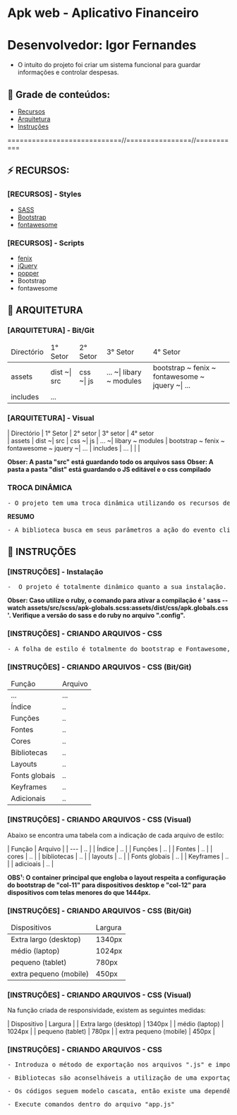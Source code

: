 # Apk web - Aplicativo Financeiro
# Desenvolvedor: Igor Fernandes

- O intuito do projeto foi criar um sistema funcional para guardar informações e controlar despesas.


## 🔗 Grade de conteúdos:

- [Recursos](#recursos)
- [Arquitetura](#arquitetura)
- [Instruções](#instruções)


============================//================//===========

## ⚡ RECURSOS:

### [RECURSOS] - Styles
- [SASS](https://sass-lang.com/)
- [Bootstrap](https://getbootstrap.com/docs/5.0/getting-started/download/)
- [fontawesome](..)

### [RECURSOS] - Scripts
- [fenix](...)
- [jQuery](...)
- [popper](https://popper.js.org)
- Bootstrap
- fontawesome



## 📂 ARQUITETURA


###  [ARQUITETURA] - Bit/Git

<table>
    <thead>
        <tr>
            <td>
                Directório
            </td>
            <td>
                1° Setor
            </td>
            <td>
                2° Setor
            </td>
            <td>
                3° Setor
            </td>
            <td>
                4° Setor
            </td>
        <tr>
    </thead>
    <tbody>
        <tr>
            <td> assets </td>
            <td> dist  ~| src </td>
            <td> css  ~| js </td>
            <td> ... ~|  libary ~ modules </td>
            <td>  bootstrap  ~ fenix  ~ fontawesome  ~ jquery  ~|  ... </td>
        </tr>
        <tr>
            <td> includes </td>
            <td> ... </td>
        </tr>
    </tbody>
</table>


###  [ARQUITETURA] - Visual

| Directório     | 1° Setor         | 2° setor      | 3° setor                 | 4° setor                   
| assets         | dist  ~| src     | css  ~| js    | ... ~|  libary ~ modules | bootstrap  ~ fenix  ~ fontawesome  ~ jquery  ~|  ...
| includes       |   ...            |               |                          |

**Obser: A pasta "src" está guardando todo os arquivos sass**
**Obser: A pasta a pasta "dist" está guardando o JS editável e o css compilado**


### TROCA DINÂMICA  
<pre>
- O projeto tem uma troca dinâmica utilizando os recursos de "iframe" do html e ações pelo "JS", com a biblioteca "fenix", ainda não oficialmente lançada, mas já que está sendo produzida. Para saber mais, envie um e-mail para companymarketbr@gmail.com
</pre>

**RESUMO**
<pre>
- A biblioteca busca em seus parâmetros a ação do evento clique nos itens que são referência das páginas o valor do atributo "data-src" e introduz como valor do "src" do iframe, que está configurado para alcançar toda página abaixo do cabeçalho. Dessa forma cria-se um esquema de templates sem o php, no entanto, ainda é necessário especificar a chamada dos arquivos na parte interior de cada template. Tendo ciência de que existem formas mais enxutas de fazer, o desenvolvimento mesmo assim foi feito assim para gerar novos desafios. 
</pre>

## 📂 INSTRUÇÕES

### [INSTRUÇÕES] - Instalação 
<pre>
-  O projeto é totalmente dinâmico quanto a sua instalação. Caso voce queira fazer modificações no sass do Bootstrap, irá precisar de um preprocessador pro sass. Nesse projeto foi utilizado o "Ruby".
</pre>

**Obser: Caso utilize o ruby, o comando para ativar a compilação é ' sass --watch assets/src/scss/apk-globals.scss:assets/dist/css/apk.globals.css '. Verifique a versão do sass e do ruby no arquivo ".config".**


### [INSTRUÇÕES] - CRIANDO ARQUIVOS - CSS

<pre>
- A folha de estilo é totalmente do bootstrap e Fontawesome, siga os padrões
</pre>

### [INSTRUÇÕES] - CRIANDO ARQUIVOS - CSS (Bit/Git)

<table>
    <thead>
        <tr>
            <td>Função</td>
            <td>Arquivo</td>
        <tr>
    </thead>
    <tbody>
        <tr>
            <td> ... </td>
            <td> ... </td>
        </tr>
        <tr>
            <td> Índice </td>
            <td> .. </td>
        </tr>
        <tr>
            <td> Funções </td>
            <td> .. </td>
        </tr>
        <tr>
            <td> Fontes </td>
            <td> .. </td>
        </tr>
        <tr>
            <td> Cores </td>
            <td> .. </td>
        </tr>
        <tr>
            <td> Bibliotecas </td>
            <td> .. </td>
        </tr>
        <tr>
            <td> Layouts </td>
            <td> .. </td>
        </tr>
        <tr>
            <td> Fonts globais </td>
            <td> .. </td>
        </tr>
        <tr>
            <td> Keyframes </td>
            <td> .. </td>
        </tr>
        <tr>
            <td> Adicionais </td>
            <td> .. </td>
        </tr>
    </tbody>
</table>


### [INSTRUÇÕES] - CRIANDO ARQUIVOS - CSS (Visual)

Abaixo se encontra uma tabela com a indicação de cada arquivo de estilo:

| Função                     | Arquivo                |
| ---                        | ..                     |
| Índice                     | ..                     |
| Funções                    | ..                     |
| Fontes                     | ..                     |
| cores                      | ..                     |
| bibliotecas                | ..                     |
| layouts                    | ..                     |
| Fonts globais              | ..                     |
| Keyframes                  | ..                     |
| adicioais                  | ..                     |        


**OBS¹: O container principal que engloba o layout respeita a configuração do bootstrap de "col-11" para dispositivos desktop e "col-12" para dispositivos com telas menores do que 1444px.**


### [INSTRUÇÕES] - CRIANDO ARQUIVOS - CSS (Bit/Git)

<table>
    <thead>
        <tr>
            <td>Dispositivos</td>
            <td>Largura</td>
        <tr>
    </thead>
    <tbody>
        <tr>
            <td> Extra largo (desktop) </td>
            <td> 1340px </td>
        </tr>
        <tr>
            <td> médio (laptop) </td>
            <td> 1024px </td>
        </tr>
        <tr>
            <td> pequeno (tablet) </td>
            <td> 780px </td>
        </tr>
        <tr>
            <td> extra pequeno (mobile) </td>
            <td> 450px </td>
        </tr>
    </tbody>
</table>


### [INSTRUÇÕES] - CRIANDO ARQUIVOS - CSS (Visual)

Na função criada de responsividade, existem as seguintes medidas:

| Dispositivo                 | Largura    |
| Extra largo (desktop)       | 1340px     |
| médio (laptop)              | 1024px     |
| pequeno (tablet)            | 780px      |
| extra pequeno (mobile)      | 450px      |


### [INSTRUÇÕES] - CRIANDO ARQUIVOS - CSS
<pre>
- Introduza o método de exportação nos arquivos ".js" e importe dentro do arquivo "app.js";
</pre>

<pre>
- Bibliotecas são aconselháveis a utilização de uma exportação estática. 
</pre>

<pre>
- Os códigos seguem modelo cascata, então existe uma dependência entre as ações. 
</pre>

<pre>
- Execute comandos dentro do arquivo "app.js"
</pre>